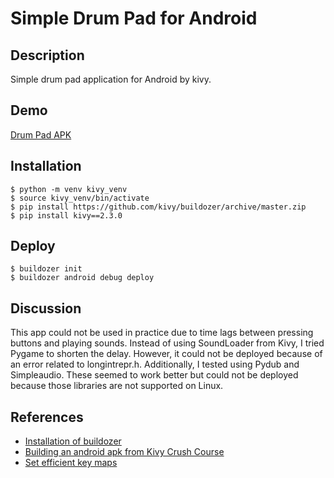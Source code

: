 # Simple Drum Pad for Android

## Description
Simple drum pad application for Android by kivy.

## Demo
[Drum Pad APK](https://drive.google.com/file/d/1o6HX-zIUIE8tbY5ULUTTzIVyRfvEkYv3/view?usp=sharing)
## Installation
    $ python -m venv kivy_venv
    $ source kivy_venv/bin/activate
    $ pip install https://github.com/kivy/buildozer/archive/master.zip
    $ pip install kivy==2.3.0

## Deploy
    $ buildozer init
    $ buildozer android debug deploy

## Discussion
This app could not be used in practice due to time lags between pressing buttons and playing sounds. Instead of using SoundLoader from Kivy, I tried Pygame to shorten the delay. However, it could not be deployed because of an error related to longintrepr.h. Additionally, I tested using Pydub and Simpleaudio. These seemed to work better but could not be deployed because those libraries are not supported on Linux.

## References
- [Installation of buildozer](https://github.com/kivy/python-for-android/issues/2977#issuecomment-2079334315)
- [Building an android apk from Kivy Crush Course](https://youtu.be/t8N_8WkALdE?si=WHo-AN0GA-sBBSSo)
- [Set efficient key maps](https://youtu.be/krdN-VCngtI?si=SwMGi2Yc12nlaVkc)